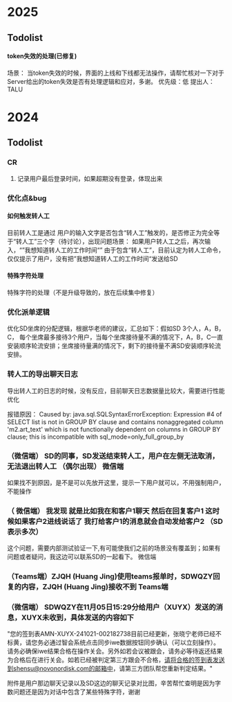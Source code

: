 
# 2025

## Todolist 
#### token失效的处理(已修复)
场景：
当token失效的时候，界面的上线和下线都无法操作，请帮忙核对一下对于Server给出的token失效是否有处理逻辑和应对，多谢。
优先级：低
提出人： TALU

####  




# 2024
## Todolist
### CR
1. 记录用户最后登录时间，如果超期没有登录，体现出来


### 优化点&bug
#### 如何触发转人工
目前转人工是通过 用户的输入文字是否包含“转人工”触发的，是否修正为完全等于“转人工”三个字（待讨论），出现问题场景： 如果用户转人工之后，再次输入，“”我想知道转人工的工作时间“”
由于包含“转人工”，目前认定为转人工命令，仅仅提示了用户，没有把”我想知道转人工的工作时间“发送给SD
#### 特殊字符处理
特殊字符的处理（不是升级导致的，放在后续集中修复）

### 优化派单逻辑
优化SD坐席的分配逻辑，根据华老师的建议，汇总如下：假如SD 3个人，A，B，C， 每个坐席最多接待3个用户，当每个坐席接待量不满的情况下，A，B，C一直安装顺序轮流安排；坐席接待量满的情况下，剩下的接待量不满SD安装顺序轮流安排。

### 转人工的导出聊天日志

导出转人工的日志的时候，没有反应，目前聊天日志数据量比较大，需要进行性能优化

报错原因：
Caused by: java.sql.SQLSyntaxErrorException: Expression #4 of SELECT list is not in GROUP BY clause and contains nonaggregated column 'm2.art_text' which is not functionally dependent on columns in GROUP BY clause; this is incompatible with sql_mode=only_full_group_by

### （微信端）  SD的同事，SD发送结束转人工，用户在左侧无法取消，无法退出转人工 （偶尔出现）  微信端
如果找不到原因，是不是可以先放开这里，提示一下用户就可以，不用强制用户，不能操作

 

### （ 微信端） 我发现 就是比如我在和客户1聊天 然后在回复客户1 这时候如果客户2进线说话了 我打给客户1的消息就会自动发给客户2 （SD表示多次）
这个问题，需要内部测试验证一下,有可能使我们之前的场景没有覆盖到；如果有问题或者疑问，我这边可以联系SD的一起看下。  微信端

 

 ### （Teams端）ZJQH (Huang Jing)使用teams报单时，SDWQZY回复的内容，ZJQH (Huang Jing)接收不到    Teams端
 

 ###  （微信端） SDWQZY在11月05日15:29分给用户（XUYX）发送的消息，XUYX未收到，具体发送的内容如下
"您的签到表AMN-XUYX-241021-002182738目前已经更新，张晓宁老师已经不标黄，请您务必通过智会系统点击同步iwe数据按钮同步确认（可以立刻操作）。请务必确保iwe结果合格在操作关会。另外如若会议被跟会，请务必等待返还结果为合格后在进行关会。如若已经被判定第三方跟会不合格，请将合格的签到表发送到shensu@novonordisk.com的邮箱中，请第三方团队帮您重新判定结果。"

附件是用户那边聊天记录以及SD这边的聊天记录对比图，辛苦帮忙查明是因为字数问题还是因为对话中包含了某些特殊字符，谢谢


